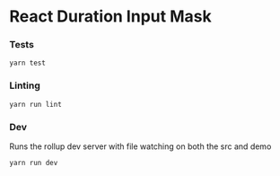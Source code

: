 # React Duration Input Mask

### Tests
`yarn test`

### Linting
`yarn run lint`

### Dev
Runs the rollup dev server with file watching on both the src and demo

`yarn run dev`

